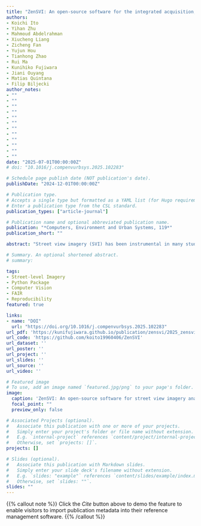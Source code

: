 ```yaml
---
title: "ZenSVI: An open-source software for the integrated acquisition, processing and analysis of street view imagery towards scalable urban science"
authors:
- Koichi Ito
- Yihan Zhu
- Mahmoud Abdelrahman
- Xiucheng Liang
- Zicheng Fan
- Yujun Hou
- Tianhong Zhao
- Rui Ma
- Kunihiko Fujiwara
- Jiani Ouyang
- Matias Quintana
- Filip Biljecki
author_notes:
- ""
- ""
- ""
- ""
- ""
- ""
- ""
- ""
- ""
- ""
- ""
- ""
date: "2025-07-01T00:00:00Z"
# doi: "10.1016/j.compenvurbsys.2025.102283"

# Schedule page publish date (NOT publication's date).
publishDate: "2024-12-01T00:00:00Z"

# Publication type.
# Accepts a single type but formatted as a YAML list (for Hugo requirements).
# Enter a publication type from the CSL standard.
publication_types: ["article-journal"]

# Publication name and optional abbreviated publication name.
publication: "*Computers, Environment and Urban Systems, 119*"
publication_short: ""

abstract: "Street view imagery (SVI) has been instrumental in many studies in the past decade to understand and characterize street features and the built environment. Researchers across a variety of domains, such as transportation, health, architecture, human perception, and infrastructure have employed different methods to analyze SVI. However, these applications and image-processing procedures have not been standardized, and solutions have been implemented in isolation, often making it difficult for others to reproduce existing work and carry out new research. Using SVI for research requires multiple technical steps: accessing APIs for scalable data collection, preprocessing images to standardize formats, implementing computer vision models for feature extraction, and conducting spatial analysis. These technical requirements create barriers for researchers in urban studies, particularly those without extensive programming experience. We developed ZenSVI, a free and open-source Python package that integrates and implements the entire process of SVI analysis, supporting a wide range of use cases. Its end-to-end pipeline includes downloading SVI from multiple platforms (e.g., Mapillary and KartaView) efficiently, analyzing metadata of SVI, applying computer vision models to extract target features, transforming SVI into different projections (e.g., fish-eye and perspective) and different formats (e.g., depth map and point cloud), visualizing analyses with maps and plots, and exporting outputs to other software tools. We demonstrated its use in Singapore through a case study of data quality assessment and clustering analysis in a streamlined manner. Our software improves the transparency, reproducibility, and scalability of research relying on SVI and supports researchers in conducting urban analyses efficiently. Its modular design facilitates extensions of the package for new use cases. This package is openly available at https://github.com/koito19960406/ZenSVI, and it is supported by documentation including tutorials (https://zensvi.readthedocs.io/en/latest/examples/index.html)."

# Summary. An optional shortened abstract.
# summary: 

tags:
- Street-level Imagery
- Python Package
- Computer Vision
- FAIR
- Reproducibility
featured: true

links:
- name: "DOI"
  url: "https://doi.org/10.1016/j.compenvurbsys.2025.102283"
url_pdf: 'https://kunifujiwara.github.io/publication/zensvi/2025_zensvi.pdf'
url_code: 'https://github.com/koito19960406/ZenSVI'
url_dataset: ''
url_poster: ''
url_project: ''
url_slides: ''
url_source: ''
url_video: ''

# Featured image
# To use, add an image named `featured.jpg/png` to your page's folder. 
image:
  caption: 'ZenSVI: An open-source software for street view imagery analysis'
  focal_point: ""
  preview_only: false

# Associated Projects (optional).
#   Associate this publication with one or more of your projects.
#   Simply enter your project's folder or file name without extension.
#   E.g. `internal-project` references `content/project/internal-project/index.md`.
#   Otherwise, set `projects: []`.
projects: []

# Slides (optional).
#   Associate this publication with Markdown slides.
#   Simply enter your slide deck's filename without extension.
#   E.g. `slides: "example"` references `content/slides/example/index.md`.
#   Otherwise, set `slides: ""`.
slides: ""
---
```


{{% callout note %}}
Click the *Cite* button above to demo the feature to enable visitors to import publication metadata into their reference management software.
{{% /callout %}}
